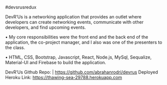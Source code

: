 #devsrusredux

DevR’Us is a networking application that provides an outlet where developers can create networking events, communicate with other developers, and find upcoming events.

•	My core responsibilities were the front end and the back end of the application, the co-project manager, and I also was one of the presenters to the class.

•	HTML, CSS, Bootstrap, Javascript, React, Node.js, MySql, Sequalize, Material-UI and Firebase to build the application.

DevR’Us Github Repo: | https://github.com/abrahanrodri/devrus
Deployed Heroku Link: https://thawing-sea-29788.herokuapp.com
